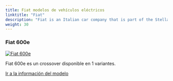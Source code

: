 ```yaml
---
title: Fiat modelos de vehículos eléctricos
linktitle: "Fiat"
description: "Fiat is an Italian car company that is part of the Stellantis group, which also includes brands like Peugeot, Citroën, Jeep, Chrysler and Dodge. Fiat is known for its small and compact cars, such as the Fiat 500, Panda and Tipo."
weight: 30
---
```

<!-- markdownlint-disable MD033 -->
<!-- markdownlint-disable MD010 -->


<div class="container p-3 mb-4 bg-body-tertiary rounded border">
<h3> Fiat 600e</h3>
	<div class="row">
		<div class="col col-12 col-md-6">
			<a href="600e"><img src="https://media.evkx.net/multimedia/models/fiat/600e/600e/main_1_st.jpg" class="img-fluid" alt="Fiat 600e" ></a>
		</div>
		<div class="col col-12 col-md-6">
<p>
Fiat 600e es un crossover disponible en 1 variantes.
</p>
	<a href="600e/" class="btn btn-outline-primary" role="button">Ir a la información del modelo</a>
		</div>
	</div>
</div>
